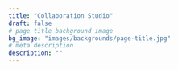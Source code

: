 ```yaml
---
title: "Collaboration Studio"
draft: false
# page title background image
bg_image: "images/backgrounds/page-title.jpg"
# meta description
description: ""
---
```

